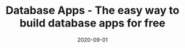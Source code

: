 ---
title: "Database Apps - The easy way to build database apps for free"
description: "Budibase is the quick and easier way to build the best database apps. Simply add and manage your data with just a few clicks, or upload from a CSV"
type: deploy
layout: single
date: 2020-09-01
---